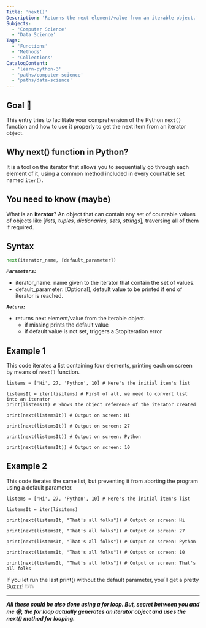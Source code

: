 ```yaml
---
Title: 'next()'
Description: 'Returns the next element/value from an iterable object.'
Subjects:
  - 'Computer Science'
  - 'Data Science'
Tags:
  - 'Functions'
  - 'Methods'
  - 'Collections'
CatalogContent:
  - 'learn-python-3'
  - 'paths/computer-science'
  - 'paths/data-science'
---
```


## **Goal** :dart:

This entry tries to facilitate your comprehension of the Python `next()` function and how to use it properly to get the next item from an iterator object.

## **Why next() function in Python?**

It is a tool on the iterator that allows you to sequentially go through each element of it, using a common method included in every countable set named `iter()`.

## **You need to know (maybe)**

What is an **iterator**? An object that can contain any set of countable values of objects like [_lists, tuples, dictionaries, sets, strings_], traversing all of them if required.

## **Syntax**

```py
next(iterator_name, [default_parameter])
```
***`Parameters:`*** 
+ iterator_name: name given to the iterator that contain the set of values.
+ default_parameter: [Optional], default value to be printed if end of iterator is reached.

***`Return:`*** 
+ returns next element/value from the iterable object.
    + if missing prints the default value
    + if default value is not set, triggers a StopIteration error

## **Example 1**

This code iterates a list containing four elements, printing each on screen by means of `next()` function.

```codebyte/python
listems = ['Hi', 27, 'Python', 10] # Here's the initial item's list

listemsIt = iter(lisitems) # First of all, we need to convert list into an iterator
print(listemsIt) # Shows the object reference of the iterator created

print(next(listemsIt)) # Output on screen: Hi

print(next(listemsIt)) # Output on screen: 27

print(next(listemsIt)) # Output on screen: Python

print(next(listemsIt)) # Output on screen: 10
```

## **Example 2**

This code iterates the same list, but preventing it from aborting the program using a default parameter.

```codebyte/python
listems = ['Hi', 27, 'Python', 10] # Here's the initial item's list

listemsIt = iter(lisitems)

print(next(listemsIt, "That's all folks")) # Output on screen: Hi

print(next(listemsIt, "That's all folks")) # Output on screen: 27

print(next(listemsIt, "That's all folks")) # Output on screen: Python

print(next(listemsIt, "That's all folks")) # Output on screen: 10

print(next(listemsIt, "That's all folks")) # Output on screen: That's all folks

```
If you let run the last print() without the default parameter, you´ll get a pretty Buzzz! :boom::boom:

---
***All these could be also done using a for loop. But, secret between you and me :secret:, the for loop actually generates an iterator object and uses the next() method for looping.***

